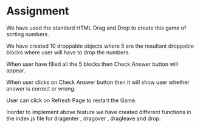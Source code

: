 # Assignment
 We have used the standard HTML Drag and Drop to create this game of sorting numbers.
 
 We have created 10 droppable objects where 5 are the resultant droppable blocks where user will have to drop the numbers.
 
 When user have filled all the 5 blocks then Check Answer button will appear.
 
 When user clicks on Check Answer button then it will show user whether answer is correct or wrong.
 
 User can click on Refresh Page to restart the Game.
 
 
 Inorder to implement above feature we have created different functions in the index.js file for dragenter , dragover , dragleave and drop.
